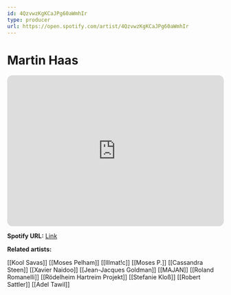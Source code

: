 ```yaml
---
id: 4QzvwzKgKCaJPg60aWmhIr
type: producer
url: https://open.spotify.com/artist/4QzvwzKgKCaJPg60aWmhIr
---
```

# Martin Haas

<iframe style="border-radius:12px" src="https://open.spotify.com/embed/artist/4QzvwzKgKCaJPg60aWmhIr" width="100%" height="352" frameBorder="0" allowfullscreen="" allow="autoplay; clipboard-write; encrypted-media; fullscreen; picture-in-picture" loading="lazy"></iframe>

**Spotify URL:** [Link](https://open.spotify.com/artist/4QzvwzKgKCaJPg60aWmhIr)

**Related artists:**

[[Kool Savas]]
[[Moses Pelham]]
[[Illmat!c]]
[[Moses P.]]
[[Cassandra Steen]]
[[Xavier Naidoo]]
[[Jean-Jacques Goldman]]
[[MAJAN]]
[[Roland Romanelli]]
[[Rödelheim Hartreim Projekt]]
[[Stefanie Kloß]]
[[Robert Sattler]]
[[Adel Tawil]]
